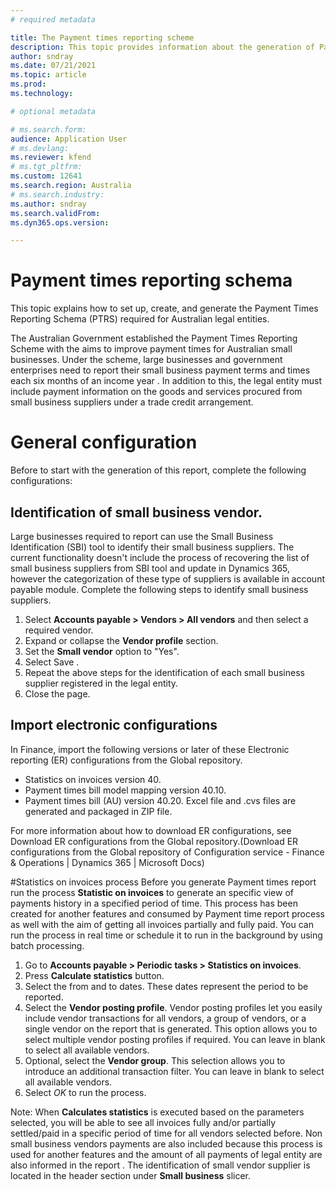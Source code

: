 ```yaml
---
# required metadata

title: The Payment times reporting scheme
description: This topic provides information about the generation of Payment time reporting scheme for Australia. The PTRS is a report that large legal entities submit to the Australian tax authority to report on their payment terms and practices to small business suppliers
author: sndray
ms.date: 07/21/2021
ms.topic: article
ms.prod: 
ms.technology: 

# optional metadata

# ms.search.form: 
audience: Application User
# ms.devlang: 
ms.reviewer: kfend
# ms.tgt_pltfrm: 
ms.custom: 12641
ms.search.region: Australia
# ms.search.industry: 
ms.author: sndray
ms.search.validFrom: 
ms.dyn365.ops.version:

---
```


# Payment times reporting schema

This topic explains how to set up, create, and generate the Payment Times Reporting Schema (PTRS) required for Australian legal entities.

The Australian Government established the Payment Times Reporting Scheme with the aims to improve payment times for Australian small businesses. Under the scheme, large businesses and government enterprises need to report their small business payment terms and times each six months of an income year . In addition to this, the legal entity must include payment information on the goods and services procured from small business suppliers under a trade credit arrangement.

# General configuration
Before to start with the generation of this report, complete the following configurations:

## Identification of small business vendor. 
Large businesses required to report can use the Small Business Identification (SBI) tool to identify their small business suppliers. The current functionality doesn't include the process of recovering the list of small business suppliers from SBI tool and update in Dynamics 365, however the categorization of these type of suppliers is available in account payable module. Complete the following steps to identify small business suppliers.

1. Select **Accounts payable > Vendors > All vendors**  and then select a required vendor.
2. Expand or collapse the **Vendor profile** section.
3. Set the **Small vendor** option to  "Yes".
4. Select Save .
5. Repeat the above steps for the identification of each small business supplier registered in the legal entity.
6. Close the page.

## Import electronic configurations

In Finance, import the following versions or later of these Electronic reporting (ER) configurations from the Global repository. 

- Statistics on invoices version 40.
- Payment times bill model mapping version 40.10.
- Payment times bill (AU) version 40.20. Excel file and .cvs files are generated and packaged in ZIP file.

For more information about how to download ER configurations, see Download ER configurations from the Global repository.(Download ER configurations from the Global repository of Configuration service - Finance & Operations | Dynamics 365 | Microsoft Docs)


#Statistics on invoices process
Before you generate Payment times report  run the process **Statistic on invoices** to generate an specific view of payments history in a specified period of time. This process has been created for another features and consumed by Payment time report process as well with the aim of getting all invoices partially and fully paid. You can run the process in real time or schedule it to run in the background by using batch processing.

1. Go to **Accounts payable > Periodic tasks > Statistics on invoices**.
2. Press **Calculate statistics** button.
3. Select the from and to dates. These dates represent the period to be reported. 
4. Select the **Vendor posting profile**. Vendor posting profiles let you easily include vendor transactions for all vendors, a group of vendors, or a single vendor on the report that is generated. This option allows you to select multiple vendor posting profiles if required. You can leave in blank to select all available vendors.
5. Optional, select the **Vendor group**. This selection allows you to introduce an additional transaction filter. You can leave in blank to select all available vendors.
6. Select *OK* to run the process.

Note: When **Calculates statistics** is executed based on the parameters selected, you will be able to see all invoices fully and/or partially settled/paid in a specific period of time for all vendors selected before. Non small business vendors payments are also included because this process is used for another features and the amount of all payments of legal entity are also informed in the report . The identification of small vendor supplier is located in the header section under **Small business** slicer.
